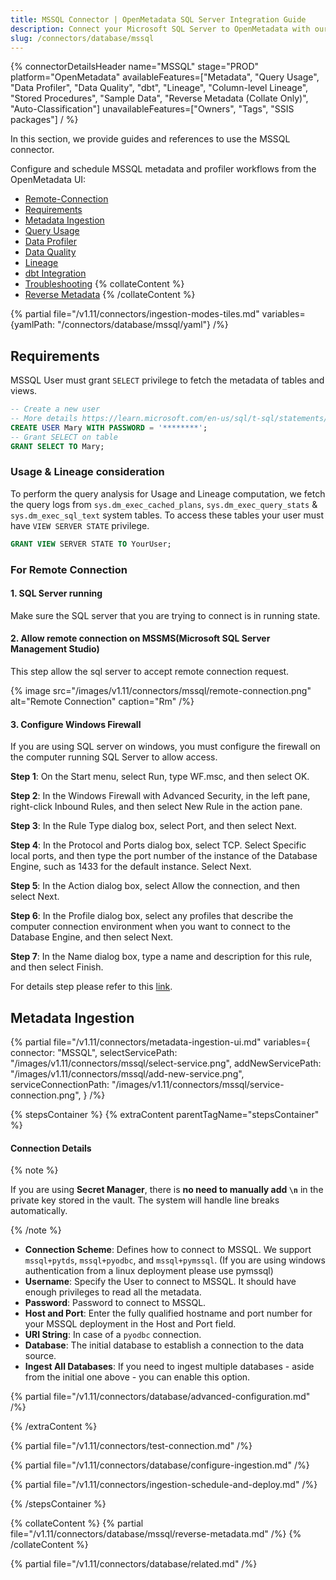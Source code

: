 ```yaml
---
title: MSSQL Connector | OpenMetadata SQL Server Integration Guide
description: Connect your Microsoft SQL Server to OpenMetadata with our comprehensive MSSQL connector guide. Step-by-step setup, configuration, and metadata extraction.
slug: /connectors/database/mssql
---
```


{% connectorDetailsHeader
name="MSSQL"
stage="PROD"
platform="OpenMetadata"
availableFeatures=["Metadata", "Query Usage", "Data Profiler", "Data Quality", "dbt", "Lineage", "Column-level Lineage", "Stored Procedures", "Sample Data", "Reverse Metadata (Collate Only)", "Auto-Classification"]
unavailableFeatures=["Owners", "Tags", "SSIS packages"]
/ %}

In this section, we provide guides and references to use the MSSQL connector.

Configure and schedule MSSQL metadata and profiler workflows from the OpenMetadata UI:

- [Remote-Connection](#for-remote-connection)
- [Requirements](#requirements)
- [Metadata Ingestion](#metadata-ingestion)
- [Query Usage](/connectors/ingestion/workflows/usage)
- [Data Profiler](/how-to-guides/data-quality-observability/profiler/workflow)
- [Data Quality](/how-to-guides/data-quality-observability/quality)
- [Lineage](/connectors/ingestion/lineage)
- [dbt Integration](/connectors/ingestion/workflows/dbt)
- [Troubleshooting](/connectors/database/mssql/troubleshooting)
{% collateContent %}
- [Reverse Metadata](#reverse-metadata)
{% /collateContent %}

{% partial file="/v1.11/connectors/ingestion-modes-tiles.md" variables={yamlPath: "/connectors/database/mssql/yaml"} /%}

## Requirements

MSSQL User must grant `SELECT` privilege to fetch the metadata of tables and views.

```sql
-- Create a new user
-- More details https://learn.microsoft.com/en-us/sql/t-sql/statements/create-user-transact-sql?view=sql-server-ver16
CREATE USER Mary WITH PASSWORD = '********';
-- Grant SELECT on table
GRANT SELECT TO Mary;
```

### Usage & Lineage consideration

To perform the query analysis for Usage and Lineage computation, we fetch the query logs from `sys.dm_exec_cached_plans`, `sys.dm_exec_query_stats` &  `sys.dm_exec_sql_text` system tables. To access these tables your user must have `VIEW SERVER STATE` privilege.

```sql
GRANT VIEW SERVER STATE TO YourUser;
```

### For Remote Connection

#### 1. SQL Server running

Make sure the SQL server that you are trying to connect is in running state.

#### 2. Allow remote connection on MSSMS(Microsoft SQL Server Management Studio)

This step allow the sql server to accept remote connection request.

{% image
src="/images/v1.11/connectors/mssql/remote-connection.png"
alt="Remote Connection"
caption="Rm"
/%}

#### 3. Configure Windows Firewall 

If you are using SQL server on windows, you must configure the firewall on the computer running SQL Server to allow access.

**Step 1**: On the Start menu, select Run, type WF.msc, and then select OK.

**Step 2**: In the Windows Firewall with Advanced Security, in the left pane, right-click Inbound Rules, and then select New Rule in the action pane.

**Step 3**: In the Rule Type dialog box, select Port, and then select Next.

**Step 4**: In the Protocol and Ports dialog box, select TCP. Select Specific local ports, and then type the port number of the instance of the Database Engine, such as 1433 for the default instance. Select Next.

**Step 5**: In the Action dialog box, select Allow the connection, and then select Next.

**Step 6**: In the Profile dialog box, select any profiles that describe the computer connection environment when you want to connect to the Database Engine, and then select Next.

**Step 7**: In the Name dialog box, type a name and description for this rule, and then select Finish.

For details step please refer to this [link](https://docs.microsoft.com/en-us/sql/database-engine/configure-windows/configure-a-windows-firewall-for-database-engine-access?view=sql-server-ver15).


## Metadata Ingestion

{% partial 
  file="/v1.11/connectors/metadata-ingestion-ui.md" 
  variables={
    connector: "MSSQL", 
    selectServicePath: "/images/v1.11/connectors/mssql/select-service.png",
    addNewServicePath: "/images/v1.11/connectors/mssql/add-new-service.png",
    serviceConnectionPath: "/images/v1.11/connectors/mssql/service-connection.png",
} 
/%}

{% stepsContainer %}
{% extraContent parentTagName="stepsContainer" %}

#### Connection Details

{% note %}

If you are using **Secret Manager**, there is **no need to manually add `\n`** in the private key stored in the vault. The system will handle line breaks automatically.

{% /note %}

- **Connection Scheme**: Defines how to connect to MSSQL. We support `mssql+pytds`, `mssql+pyodbc`, and `mssql+pymssql`. (If you are using windows authentication from a linux deployment please use pymssql)
- **Username**: Specify the User to connect to MSSQL. It should have enough privileges to read all the metadata.
- **Password**: Password to connect to MSSQL.
- **Host and Port**: Enter the fully qualified hostname and port number for your MSSQL deployment in the Host and Port field.
- **URI String**: In case of a `pyodbc` connection.
- **Database**: The initial database to establish a connection to the data source.
- **Ingest All Databases**: If you need to ingest multiple databases - aside from the initial one above - you can enable this option.

{% partial file="/v1.11/connectors/database/advanced-configuration.md" /%}

{% /extraContent %}

{% partial file="/v1.11/connectors/test-connection.md" /%}

{% partial file="/v1.11/connectors/database/configure-ingestion.md" /%}

{% partial file="/v1.11/connectors/ingestion-schedule-and-deploy.md" /%}

{% /stepsContainer %}

{% collateContent %}
{% partial file="/v1.11/connectors/database/mssql/reverse-metadata.md" /%}
{% /collateContent %}

{% partial file="/v1.11/connectors/database/related.md" /%}
